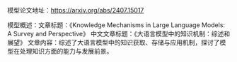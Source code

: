 模型论文地址：https://arxiv.org/abs/2407.15017

模型概述：文章标题：《Knowledge Mechanisms in Large Language Models: A Survey and Perspective》
中文文章标题：《大语言模型中的知识机制：综述和展望》
文章内容：综述了大语言模型中的知识获取、存储与应用机制，探讨了模型在处理知识方面的能力与发展前景。

